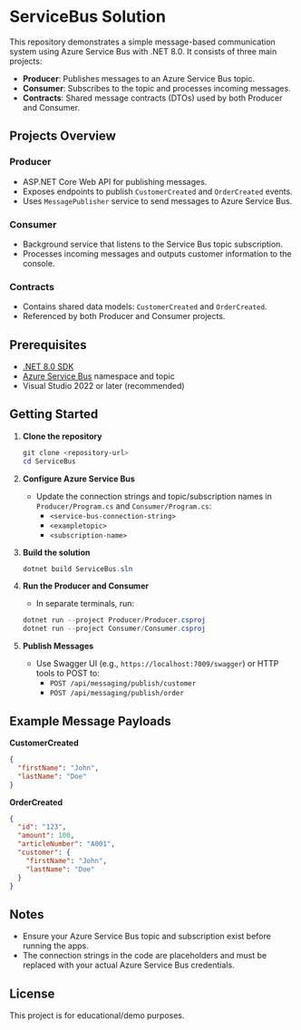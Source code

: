 # ServiceBus Solution

This repository demonstrates a simple message-based communication system using Azure Service Bus with .NET 8.0. It consists of three main projects:

- **Producer**: Publishes messages to an Azure Service Bus topic.
- **Consumer**: Subscribes to the topic and processes incoming messages.
- **Contracts**: Shared message contracts (DTOs) used by both Producer and Consumer.

## Projects Overview

### Producer
- ASP.NET Core Web API for publishing messages.
- Exposes endpoints to publish `CustomerCreated` and `OrderCreated` events.
- Uses `MessagePublisher` service to send messages to Azure Service Bus.

### Consumer
- Background service that listens to the Service Bus topic subscription.
- Processes incoming messages and outputs customer information to the console.

### Contracts
- Contains shared data models: `CustomerCreated` and `OrderCreated`.
- Referenced by both Producer and Consumer projects.

## Prerequisites
- [.NET 8.0 SDK](https://dotnet.microsoft.com/download/dotnet/8.0)
- [Azure Service Bus](https://azure.microsoft.com/en-us/services/service-bus/) namespace and topic
- Visual Studio 2022 or later (recommended)

## Getting Started

1. **Clone the repository**

   ```powershell
   git clone <repository-url>
   cd ServiceBus
   ```

2. **Configure Azure Service Bus**
   - Update the connection strings and topic/subscription names in `Producer/Program.cs` and `Consumer/Program.cs`:
     - `<service-bus-connection-string>`
     - `<exampletopic>`
     - `<subscription-name>`

3. **Build the solution**

   ```powershell
   dotnet build ServiceBus.sln
   ```

4. **Run the Producer and Consumer**
   - In separate terminals, run:

   ```powershell
   dotnet run --project Producer/Producer.csproj
   dotnet run --project Consumer/Consumer.csproj
   ```

5. **Publish Messages**
   - Use Swagger UI (e.g., `https://localhost:7009/swagger`) or HTTP tools to POST to:
     - `POST /api/messaging/publish/customer`
     - `POST /api/messaging/publish/order`

## Example Message Payloads

**CustomerCreated**
```json
{
  "firstName": "John",
  "lastName": "Doe"
}
```

**OrderCreated**
```json
{
  "id": "123",
  "amount": 100,
  "articleNumber": "A001",
  "customer": {
    "firstName": "John",
    "lastName": "Doe"
  }
}
```

## Notes
- Ensure your Azure Service Bus topic and subscription exist before running the apps.
- The connection strings in the code are placeholders and must be replaced with your actual Azure Service Bus credentials.

## License
This project is for educational/demo purposes.
